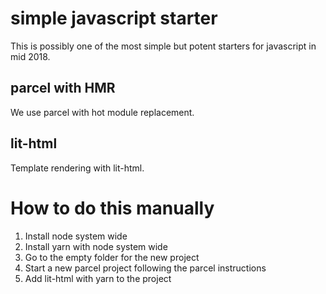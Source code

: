# simple javascript starter

This is possibly one of the most simple but potent
starters for javascript in mid 2018.

## parcel with HMR

We use parcel with hot module replacement.

## lit-html

Template rendering with lit-html.

# How to do this manually

1. Install node system wide
2. Install yarn with node system wide
3. Go to the empty folder for the new project
4. Start a new parcel project following the parcel instructions
5. Add lit-html with yarn to the project

